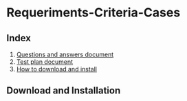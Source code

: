# Requeriments-Criteria-Cases

## Index
1. [Questions and answers document](questions.md)
2. [Test plan document](testplan.md)
3. [How to download and install](#Download%20and%20Installation)

## Download and Installation